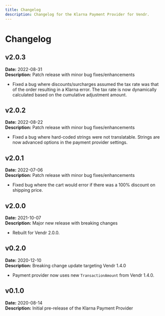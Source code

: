 ```yaml
---
title: Changelog
description: Changelog for the Klarna Payment Provider for Vendr.
---
```


# Changelog

## v2.0.3

**Date:** 2022-08-31\
**Description:** Patch release with minor bug fixes/enhancements

* Fixed a bug where discounts/surcharges assumed the tax rate was that of the order resulting in a Klarna error. The tax rate is now dynamically calculated based on the cumulative adjustment amount.

## v2.0.2

**Date:** 2022-08-22\
**Description:** Patch release with minor bug fixes/enhancements

* Fixed a bug where hard-coded strings were not translatable. Strings are now advanced options in the payment provider settings.

## v2.0.1

**Date:** 2022-07-06\
**Description:** Patch release with minor bug fixes/enhancements

* Fixed bug where the cart would error if there was a 100% discount on shipping price.

## v2.0.0

**Date:** 2021-10-07\
**Description:** Major new release with breaking changes

* Rebuilt for Vendr 2.0.0.

## v0.2.0

**Date:** 2020-12-10\
**Description:** Breaking change update targeting Vendr 1.4.0

* Payment provider now uses new `TransactionAmount` from Vendr 1.4.0.

## v0.1.0

**Date:** 2020-08-14\
**Description:** Initial pre-release of the Klarna Payment Provider
